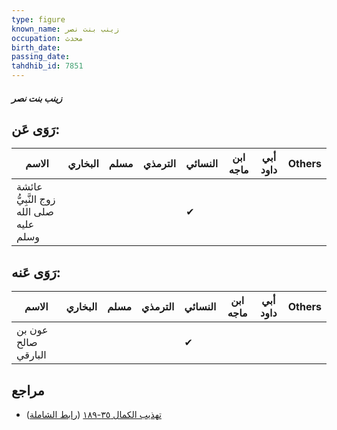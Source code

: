 ```yaml
---
type: figure
known_name: زينب بنت نصر
occupation: محدث
birth_date:
passing_date:
tahdhib_id: 7851
---
```

##### زينب بنت نصر

## رَوَى عَن:
| الاسم                                   | البخاري | مسلم | الترمذي | النسائي | ابن ماجه | أبي داود | Others |
| --------------------------------------- | ------- | ---- | ------- | ------- | -------- | -------- | ------ |
| عائشة زوج النَّبِيُّ صلى الله عليه وسلم |         |      |         | ✔       |          |          |        |
## رَوَى عَنه:
| الاسم               | البخاري | مسلم | الترمذي | النسائي | ابن ماجه | أبي داود | Others |
| ------------------- | ------- | ---- | ------- | ------- | -------- | -------- | ------ |
| عون بن صالح البارقي |         |      |         | ✔       |          |          |        |
## مراجع
- [تهذيب الكمال ٣٥-١٨٩](obsidian://open?vault=Tahdhib-al-Kamal&file=Figures/٧٨٥١-زينب%20بنت%20نصر) ([رابط الشاملة](https://shamela.ws/book/3722/18788))